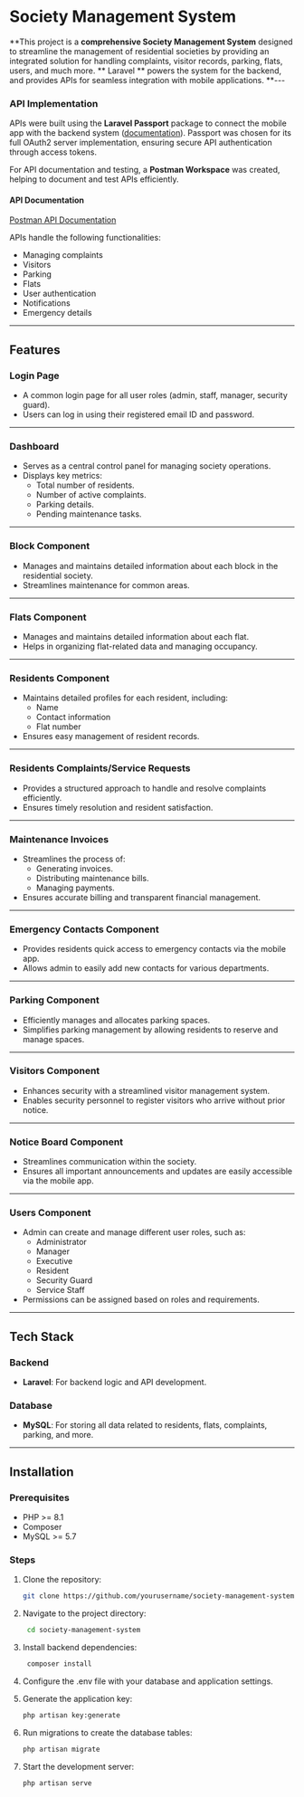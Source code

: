 # Society Management System

**This project is a **comprehensive Society Management System** designed to streamline the management of residential societies by providing an integrated solution for handling complaints, visitor records, parking, flats, users, and much more. ** Laravel ** powers the system for the backend, and provides APIs for seamless integration with mobile applications.
**---

### API Implementation

APIs were built using the **Laravel Passport** package to connect the mobile app with the backend system ([documentation](https://laravel.com/docs/11.x/passport)). Passport was chosen for its full OAuth2 server implementation, ensuring secure API authentication through access tokens. 

For API documentation and testing, a **Postman Workspace** was created, helping to document and test APIs efficiently.

#### API Documentation
[Postman API Documentation](https://documenter.getpostman.com/view/35280422/2sA3duFYNc)

APIs handle the following functionalities:
- Managing complaints
- Visitors
- Parking
- Flats
- User authentication
- Notifications
- Emergency details

---

## Features

### Login Page
- A common login page for all user roles (admin, staff, manager, security guard).
- Users can log in using their registered email ID and password.

---

### Dashboard
- Serves as a central control panel for managing society operations.
- Displays key metrics:
  - Total number of residents.
  - Number of active complaints.
  - Parking details.
  - Pending maintenance tasks.

---

### Block Component
- Manages and maintains detailed information about each block in the residential society.
- Streamlines maintenance for common areas.

---

### Flats Component
- Manages and maintains detailed information about each flat.
- Helps in organizing flat-related data and managing occupancy.

---

### Residents Component
- Maintains detailed profiles for each resident, including:
  - Name
  - Contact information
  - Flat number
- Ensures easy management of resident records.

---

### Residents Complaints/Service Requests
- Provides a structured approach to handle and resolve complaints efficiently.
- Ensures timely resolution and resident satisfaction.

---

### Maintenance Invoices
- Streamlines the process of:
  - Generating invoices.
  - Distributing maintenance bills.
  - Managing payments.
- Ensures accurate billing and transparent financial management.

---

### Emergency Contacts Component
- Provides residents quick access to emergency contacts via the mobile app.
- Allows admin to easily add new contacts for various departments.

---

### Parking Component
- Efficiently manages and allocates parking spaces.
- Simplifies parking management by allowing residents to reserve and manage spaces.

---

### Visitors Component
- Enhances security with a streamlined visitor management system.
- Enables security personnel to register visitors who arrive without prior notice.

---

### Notice Board Component
- Streamlines communication within the society.
- Ensures all important announcements and updates are easily accessible via the mobile app.

---

### Users Component
- Admin can create and manage different user roles, such as:
  - Administrator
  - Manager
  - Executive
  - Resident
  - Security Guard
  - Service Staff
- Permissions can be assigned based on roles and requirements.

---

## Tech Stack

### Backend
- **Laravel**: For backend logic and API development.

### Database
- **MySQL**: For storing all data related to residents, flats, complaints, parking, and more.

---

## Installation

### Prerequisites
- PHP >= 8.1  
- Composer
- MySQL >= 5.7  

### Steps
1. Clone the repository:
   ```bash
   git clone https://github.com/yourusername/society-management-system.git
2. Navigate to the project directory:
   ```bash
    cd society-management-system
   
3. Install backend dependencies:
   ```bash
    composer install
   
4. Configure the .env file with your database and application settings.

5. Generate the application key:
    ```bash
    php artisan key:generate
    
6. Run migrations to create the database tables:
    ```bash
    php artisan migrate
7. Start the development server:
    ```bash
    php artisan serve
